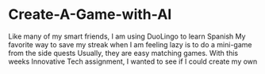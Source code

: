 # Create-A-Game-with-AI
Like many of my smart friends, I am using DuoLingo to learn Spanish
My favorite way to save my streak when I am feeling lazy is to do a mini-game from the side quests
Usually, they are easy matching games. With this weeks Innovative Tech assignment, I wanted to see if I could create my own

